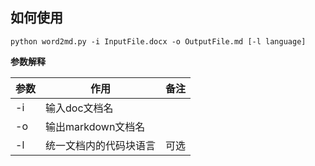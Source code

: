## 如何使用
```shell
python word2md.py -i InputFile.docx -o OutputFile.md [-l language]
```
**参数解释**

|参数|作用|备注|
|--|--|--|
|-i|输入doc文档名||
|-o|输出markdown文档名||
|-l|统一文档内的代码块语言|可选|

